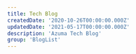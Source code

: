 ```yaml
---
title: Tech Blog
createdDate: '2020-10-26T00:00:00.000Z'
updatedDate: '2021-05-17T00:00:00.000Z'
description: 'Azuma Tech Blog'
group: 'BlogList'
---
```

